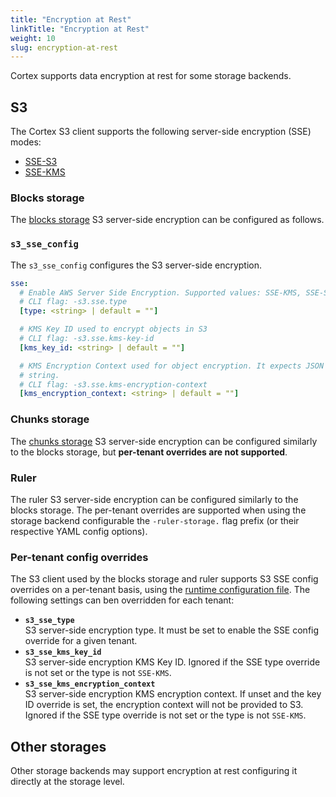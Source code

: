 ```yaml
---
title: "Encryption at Rest"
linkTitle: "Encryption at Rest"
weight: 10
slug: encryption-at-rest
---
```


Cortex supports data encryption at rest for some storage backends.

## S3

The Cortex S3 client supports the following server-side encryption (SSE) modes:

- [SSE-S3](https://docs.aws.amazon.com/AmazonS3/latest/dev/UsingServerSideEncryption.html)
- [SSE-KMS](https://docs.aws.amazon.com/AmazonS3/latest/dev/UsingKMSEncryption.html)

### Blocks storage

The [blocks storage](../blocks-storage/_index.md) S3 server-side encryption can be configured as follows.

### `s3_sse_config`

The `s3_sse_config` configures the S3 server-side encryption.

```yaml
sse:
  # Enable AWS Server Side Encryption. Supported values: SSE-KMS, SSE-S3.
  # CLI flag: -s3.sse.type
  [type: <string> | default = ""]

  # KMS Key ID used to encrypt objects in S3
  # CLI flag: -s3.sse.kms-key-id
  [kms_key_id: <string> | default = ""]

  # KMS Encryption Context used for object encryption. It expects JSON formatted
  # string.
  # CLI flag: -s3.sse.kms-encryption-context
  [kms_encryption_context: <string> | default = ""]
```

### Chunks storage

The [chunks storage](../chunks-storage/_index.md) S3 server-side encryption can be configured similarly to the blocks storage, but **per-tenant overrides are not supported**.

### Ruler

The ruler S3 server-side encryption can be configured similarly to the blocks storage. The per-tenant overrides are supported when using the storage backend configurable the `-ruler-storage.` flag prefix (or their respective YAML config options).

### Per-tenant config overrides

The S3 client used by the blocks storage and ruler supports S3 SSE config overrides on a per-tenant basis, using the [runtime configuration file](../configuration/arguments.md#runtime-configuration-file).
The following settings can ben overridden for each tenant:

- **`s3_sse_type`**<br />
  S3 server-side encryption type. It must be set to enable the SSE config override for a given tenant.
- **`s3_sse_kms_key_id`**<br />
  S3 server-side encryption KMS Key ID. Ignored if the SSE type override is not set or the type is not `SSE-KMS`.
- **`s3_sse_kms_encryption_context`**<br />
  S3 server-side encryption KMS encryption context. If unset and the key ID override is set, the encryption context will not be provided to S3. Ignored if the SSE type override is not set or the type is not `SSE-KMS`.

## Other storages

Other storage backends may support encryption at rest configuring it directly at the storage level.
